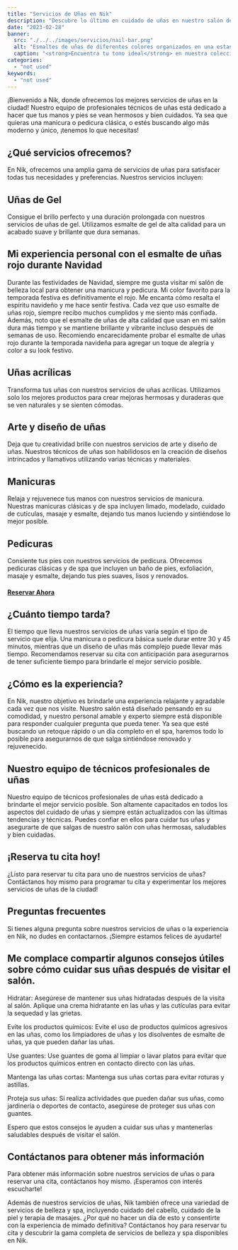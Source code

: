 ```yaml
---
title: "Servicios de Uñas en Nik"
description: "Descubre lo último en cuidado de uñas en nuestro salón de belleza con servicios de barra de uñas de lujo. ¡Reserva ahora!"
date: "2023-02-28"
banner:
  src: "./../../images/servicios/nail-bar.png"
  alt: "Esmaltes de uñas de diferentes colores organizados en una estantería en nuestro salón de belleza. Elige entre una variedad de tonos para complementar tu estilo y estado de ánimo."
  caption: "<strong>Encuentra tu tono ideal</strong> en nuestra colección de <em>esmaltes</em>. ¡Explora hoy!"
categories:
  - "not used"
keywords:
  - "not used"
---
```


¡Bienvenido a Nik, donde ofrecemos los mejores servicios de uñas en la ciudad! Nuestro equipo de profesionales técnicos de uñas está dedicado a hacer que tus manos y pies se vean hermosos y bien cuidados. Ya sea que quieras una manicura o pedicura clásica, o estés buscando algo más moderno y único, ¡tenemos lo que necesitas!

## ¿Qué servicios ofrecemos?

En Nik, ofrecemos una amplia gama de servicios de uñas para satisfacer todas tus necesidades y preferencias. Nuestros servicios incluyen:

## Uñas de Gel

Consigue el brillo perfecto y una duración prolongada con nuestros servicios de uñas de gel. Utilizamos esmalte de gel de alta calidad para un acabado suave y brillante que dura semanas.

## Mi experiencia personal con el esmalte de uñas rojo durante Navidad

Durante las festividades de Navidad, siempre me gusta visitar mi salón de belleza local para obtener una manicura y pedicura. Mi color favorito para la temporada festiva es definitivamente el rojo. Me encanta cómo resalta el espíritu navideño y me hace sentir festiva. Cada vez que uso esmalte de uñas rojo, siempre recibo muchos cumplidos y me siento más confiada. Además, noto que el esmalte de uñas de alta calidad que usan en mi salón dura más tiempo y se mantiene brillante y vibrante incluso después de semanas de uso. Recomiendo encarecidamente probar el esmalte de uñas rojo durante la temporada navideña para agregar un toque de alegría y color a su look festivo.

## Uñas acrílicas

Transforma tus uñas con nuestros servicios de uñas acrílicas. Utilizamos solo los mejores productos para crear mejoras hermosas y duraderas que se ven naturales y se sienten cómodas.

## Arte y diseño de uñas

Deja que tu creatividad brille con nuestros servicios de arte y diseño de uñas. Nuestros técnicos de uñas son habilidosos en la creación de diseños intrincados y llamativos utilizando varias técnicas y materiales.

## Manicuras

Relaja y rejuvenece tus manos con nuestros servicios de manicura. Nuestras manicuras clásicas y de spa incluyen limado, modelado, cuidado de cutículas, masaje y esmalte, dejando tus manos luciendo y sintiéndose lo mejor posible.

## Pedicuras

Consiente tus pies con nuestros servicios de pedicura. Ofrecemos pedicuras clásicas y de spa que incluyen un baño de pies, exfoliación, masaje y esmalte, dejando tus pies suaves, lisos y renovados.

#### [Reservar Ahora](/reservar)

## ¿Cuánto tiempo tarda?

El tiempo que lleva nuestros servicios de uñas varía según el tipo de servicio que elija. Una manicura o pedicura básica suele durar entre 30 y 45 minutos, mientras que un diseño de uñas más complejo puede llevar más tiempo. Recomendamos reservar su cita con anticipación para asegurarnos de tener suficiente tiempo para brindarle el mejor servicio posible.

## ¿Cómo es la experiencia?

En Nik, nuestro objetivo es brindarle una experiencia relajante y agradable cada vez que nos visite. Nuestro salón está diseñado pensando en su comodidad, y nuestro personal amable y experto siempre está disponible para responder cualquier pregunta que pueda tener. Ya sea que esté buscando un retoque rápido o un día completo en el spa, haremos todo lo posible para asegurarnos de que salga sintiéndose renovado y rejuvenecido.

## Nuestro equipo de técnicos profesionales de uñas

Nuestro equipo de técnicos profesionales de uñas está dedicado a brindarte el mejor servicio posible. Son altamente capacitados en todos los aspectos del cuidado de uñas y siempre están actualizados con las últimas tendencias y técnicas. Puedes confiar en ellos para cuidar tus uñas y asegurarte de que salgas de nuestro salón con uñas hermosas, saludables y bien cuidadas.

## ¡Reserva tu cita hoy!

¿Listo para reservar tu cita para uno de nuestros servicios de uñas? Contáctanos hoy mismo para programar tu cita y experimentar los mejores servicios de uñas de la ciudad!

## Preguntas frecuentes

Si tienes alguna pregunta sobre nuestros servicios de uñas o la experiencia en Nik, no dudes en contactarnos. ¡Siempre estamos felices de ayudarte!

## Me complace compartir algunos consejos útiles sobre cómo cuidar sus uñas después de visitar el salón.

Hidratar: Asegúrese de mantener sus uñas hidratadas después de la visita al salón. Aplique una crema hidratante en las uñas y las cutículas para evitar la sequedad y las grietas.

Evite los productos químicos: Evite el uso de productos químicos agresivos en las uñas, como los limpiadores de uñas y los disolventes de esmalte de uñas, ya que pueden dañar las uñas.

Use guantes: Use guantes de goma al limpiar o lavar platos para evitar que los productos químicos entren en contacto directo con las uñas.

Mantenga las uñas cortas: Mantenga sus uñas cortas para evitar roturas y astillas.

Proteja sus uñas: Si realiza actividades que pueden dañar sus uñas, como jardinería o deportes de contacto, asegúrese de proteger sus uñas con guantes.

Espero que estos consejos le ayuden a cuidar sus uñas y mantenerlas saludables después de visitar el salón.

## Contáctanos para obtener más información

Para obtener más información sobre nuestros servicios de uñas o para reservar una cita, contáctanos hoy mismo. ¡Esperamos con interés escucharte!

Además de nuestros servicios de uñas, Nik también ofrece una variedad de servicios de belleza y spa, incluyendo cuidado del cabello, cuidado de la piel y terapia de masajes. ¿Por qué no hacer un día de esto y consentirte con la experiencia de mimado definitiva? Contáctanos hoy para reservar tu cita y descubrir la gama completa de servicios de belleza y spa disponibles en Nik.
